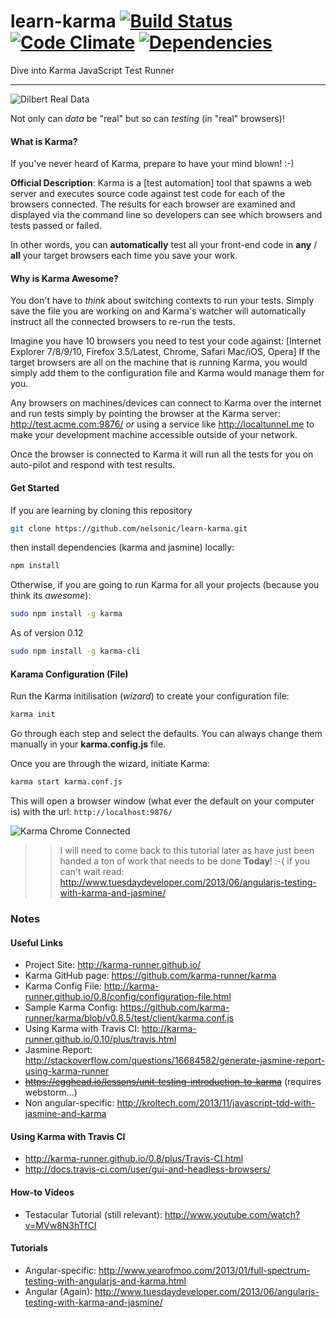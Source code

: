 learn-karma [![Build Status](https://travis-ci.org/nelsonic/learn-karma.png?branch=master)](https://travis-ci.org/nelsonic/learn-karma) [![Code Climate](https://codeclimate.com/github/nelsonic/learn-karma/badges/gpa.svg)](https://codeclimate.com/github/nelsonic/learn-karma) [![Dependencies](https://david-dm.org/nelsonic/learn-karma.png?theme=shields.io)](https://david-dm.org/nelsonic/learn-karma)
===========

Dive into Karma JavaScript Test Runner

- - -

![Dilbert Real Data](https://raw.github.com/nelsonic/learn-karma/master/images/dilbert-performance-test.jpg "Real Data")

Not only can *data* be "real" but so can *testing* (in "real" browsers)!

#### What is Karma?

If you've never heard of Karma, prepare to have your mind blown! :-)

**Official Description**: Karma is a [test automation] tool that spawns a web
server and executes source code against test code for each of the browsers
connected. The results for each browser are examined and displayed via the
command line so developers can see which browsers and tests passed or failed.

In other words, you can **automatically** test all your front-end code
in **any** / **all** your target browsers each time you save your work.

#### Why is Karma Awesome?

You don't have to *think* about switching contexts to run your tests.
Simply save the file you are working on and Karma's watcher will
automatically instruct all the connected browsers to re-run the tests.

Imagine you have 10 browsers you need to test your code against:
[Internet Explorer 7/8/9/10, Firefox 3.5/Latest, Chrome, Safari Mac/iOS, Opera]
If the target browsers are all on the machine that is running Karma,
you would simply add them to the configuration file and Karma would manage
them for you.

Any browsers on machines/devices can connect to Karma over the internet and
run tests simply by pointing the browser at the Karma server:
http://test.acme.com:9876/ *or* using a service like http://localtunnel.me
to make your development machine accessible outside of your network.

Once the browser is connected to Karma it will run all the tests for you
on auto-pilot and respond with test results.


#### Get Started

If you are learning by cloning this repository

```sh
git clone https://github.com/nelsonic/learn-karma.git
```
then install dependencies (karma and jasmine) locally:

```sh
npm install
```

Otherwise, if you are going to run Karma for all your projects
(because you think its *awesome*):

```sh
sudo npm install -g karma
```

As of version 0.12

```sh
sudo npm install -g karma-cli
```


#### Karama Configuration (File)

Run the Karma initilisation (*wizard*) to create your configuration file:

```sh
karma init
```

Go through each step and select the defaults.
You can always change them manually in your **karma.config.js** file.

Once you are through the wizard, initiate Karma:

```sh
karma start karma.conf.js
```

This will open a browser window (what ever the default on your computer is)
with the url: `http://localhost:9876/`

![Karma Chrome Connected](https://raw.github.com/nelsonic/learn-karma/master/images/karma-first-start-connected-idle.png "Karma Chrome Connected")


>> I will need to come back to this tutorial later as have just been handed
> a ton of work that needs to be done **Today**! :-(
> if you can't wait read: http://www.tuesdaydeveloper.com/2013/06/angularjs-testing-with-karma-and-jasmine/




### Notes

#### Useful Links

- Project Site: http://karma-runner.github.io/
- Karma GitHub page: https://github.com/karma-runner/karma
- Karma Config File: http://karma-runner.github.io/0.8/config/configuration-file.html
- Sample Karma Config: https://github.com/karma-runner/karma/blob/v0.8.5/test/client/karma.conf.js
- Using Karma with Travis CI: http://karma-runner.github.io/0.10/plus/travis.html
- Jasmine Report: http://stackoverflow.com/questions/16684582/generate-jasmine-report-using-karma-runner
- ~~https://egghead.io/lessons/unit-testing-introduction-to-karma~~ (requires webstorm...)
- Non angular-specific: http://kroltech.com/2013/11/javascript-tdd-with-jasmine-and-karma


#### Using Karma with Travis CI

- http://karma-runner.github.io/0.8/plus/Travis-CI.html
- http://docs.travis-ci.com/user/gui-and-headless-browsers/

#### How-to Videos

- Testacular Tutorial (still relevant): http://www.youtube.com/watch?v=MVw8N3hTfCI

#### Tutorials

- Angular-specific: http://www.yearofmoo.com/2013/01/full-spectrum-testing-with-angularjs-and-karma.html
- Angular (Again): http://www.tuesdaydeveloper.com/2013/06/angularjs-testing-with-karma-and-jasmine/
